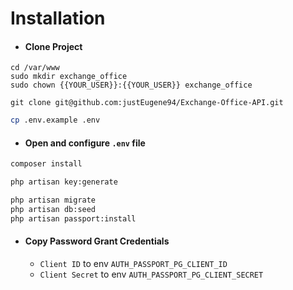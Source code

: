 # Installation

* #### Clone Project

```
cd /var/www
sudo mkdir exchange_office
sudo chown {{YOUR_USER}}:{{YOUR_USER}} exchange_office

git clone git@github.com:justEugene94/Exchange-Office-API.git
```

```bash
cp .env.example .env
```

* #### Open and configure `.env` file

```bash
composer install

php artisan key:generate

php artisan migrate
php artisan db:seed
php artisan passport:install
```

* #### Copy Password Grant Credentials
    * `Client ID` to env `AUTH_PASSPORT_PG_CLIENT_ID`
    * `Client Secret` to env `AUTH_PASSPORT_PG_CLIENT_SECRET`
